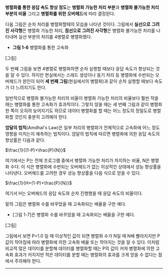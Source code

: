 


**병렬화를 통한 응답 속도 향상 정도**는 **병렬화 가능한 처리 부분**과 **병렬화 불가능한 처리 부분의 비율** 그리고 **병렬화를 위한 오버헤드**에 따라 결정된다.

다음 그림은 순차 처리를 병렬화할때의 모습을 나타낸 것이다. 그림에서 **실선으로 그려진 사각형**은 병렬화 가능한 처리, **점선으로 그려진 사각형**은 병렬화 불가능한 처리를 나타내며 실선 부분의 처리를 4병렬로 병렬화했다.


- **그림 1-6** 병렬화를 통한 고속화 




[그림]


두 번째 그림을 보면 4병렬로 병렬화하면 순차 실행할 때보다 응답 속도가 향상되는 것을 알 수 있다. 하지만 현실에서는 스레드 생성이나 동기 처리 등 병렬화에 수반되는 오버헤드가 원인이 되어 **세 번째 그림**(현실에서의 병렬화)과 같이 순차 실행할 때보다 속도가 더 느려지기도 한다.

일반적으로 병렬화 불가능한 처리의 비율이 병렬화 가능한 처리의 비율보다 훨씬 작을 때는 병렬화를 통한 고속화가 효과적이다. 그렇지 않을 때는 세 번째 그림과 같이 병렬화한 쪽이 오히려 늦어지기도 하므로 데이터 병렬화를 할 때는 어느 정도의 정밀도로 병렬화할 것인지 충분히 고려해야 한다.


**암달의 법칙**(Amdhal's Law)은 일부 처리의 병렬화가 전체적으로 고속화에 어느 정도 영향을 미치는지 예측하는 법칙이다. 암달의 법칙에 따르면 병렬화에 의한 응답 속도의 향상률은 다음과 같다.


$\frac{1}{(1-P)+\frac{P}{N}}$

여기에서는 P는 전체 프로그램 중에서 병렬화 가능한 처리가 차지하는 비율, N은 병렬화 수다. 이 식은 병렬화에 수반되는 오버헤드가 없는 이상적인 상태에서 성능 향상률을 나타낸다. 오버헤드를 고려한 경우 성능 향상률을 다음 식으로 얻을 수 있다.


$\frac{1}{H+(1-P)+\frac{P}{N}}$


여기서 H는 오버헤드의 응답 속도와 순차 진행했을 때 응답 속도의 비율이다.


밑의 그림은 병렬화 수를 바꾸었을 때 고속화되는 배율을 구한 예다.

- [그림 1-7]은 병렬화 수를 바꾸었을 때 고속화되는 배율을 구한 예다.

[그림]


그림에서 보면 P=1.0 일 때 이상적인 값이 되면 병렬화 수가 N일 때 N배 빨라지지만 P 값이 작아짐에 따라 병렬화에 의한 고속화 배율 또는 작아지는 것을 알 수 있다. 이처럼 비교적 많은 데이터를 분할해 데이터를 병렬화할 때는 P의 값이 커져 병렬화에 의한 고속화 효과가 커지지만 적은 데이터를 분할 때는 병렬화의 효과를 크게 얻을 수 없다는 점에서 주의해야 한다.

---
### 

